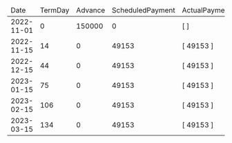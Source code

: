 <table><thead><tr><td>Date</td><td>TermDay</td><td>Advance</td><td>ScheduledPayment</td><td>ActualPayments</td><td>NetEffect</td><td>PaymentStatus</td><td>BalanceStatus</td><td>CumulativeInterest</td><td>NewInterest</td><td>NewPenaltyCharges</td><td>PrincipalPortion</td><td>ProductFeesPortion</td><td>InterestPortion</td><td>PenaltyChargesPortion</td><td>ProductFeesRefund</td><td>PrincipalBalance</td><td>ProductFeesBalance</td><td>InterestBalance</td><td>PenaltyChargesBalance</td></tr></thead><tbody><tr><td>2022-11-01</td><td>0</td><td>150000</td><td>0</td><td>[  ]</td><td>0</td><td>ValueNone</td><td>OpenBalance</td><td>0</td><td>0</td><td>0</td><td>0</td><td>0</td><td>0</td><td>0</td><td>0</td><td>150000</td><td>0</td><td>0</td><td>0</td></tr><tr><td>2022-11-15</td><td>14</td><td>0</td><td>49153</td><td>[ 49153 ]</td><td>49153</td><td>PaymentMade</td><td>OpenBalance</td><td>16800</td><td>16800</td><td>0</td><td>32353</td><td>0</td><td>16800</td><td>0</td><td>0</td><td>117647</td><td>0</td><td>0</td><td>0</td></tr><tr><td>2022-12-15</td><td>44</td><td>0</td><td>49153</td><td>[ 49153 ]</td><td>49153</td><td>PaymentMade</td><td>OpenBalance</td><td>45035</td><td>28235</td><td>0</td><td>20918</td><td>0</td><td>28235</td><td>0</td><td>0</td><td>96729</td><td>0</td><td>0</td><td>0</td></tr><tr><td>2023-01-15</td><td>75</td><td>0</td><td>49153</td><td>[ 49153 ]</td><td>49153</td><td>PaymentMade</td><td>OpenBalance</td><td>69023</td><td>23988</td><td>0</td><td>25165</td><td>0</td><td>23988</td><td>0</td><td>0</td><td>71564</td><td>0</td><td>0</td><td>0</td></tr><tr><td>2023-02-15</td><td>106</td><td>0</td><td>49153</td><td>[ 49153 ]</td><td>49153</td><td>PaymentMade</td><td>OpenBalance</td><td>86770</td><td>17747</td><td>0</td><td>31406</td><td>0</td><td>17747</td><td>0</td><td>0</td><td>40158</td><td>0</td><td>0</td><td>0</td></tr><tr><td>2023-03-15</td><td>134</td><td>0</td><td>49153</td><td>[ 49153 ]</td><td>49153</td><td>PaymentMade</td><td>PaidInFull</td><td>95765</td><td>8995</td><td>0</td><td>40158</td><td>0</td><td>8995</td><td>0</td><td>0</td><td>0</td><td>0</td><td>0</td><td>0</td></tr></tbody></table>
